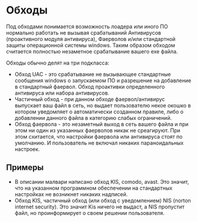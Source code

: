 # Обходы
Под обходами понимается возможность лоадера или иного ПО нормально работать не вызывая срабатываний Антивирусов (проактивного модуля антивируса), Фаерволов и/или стандартной защиты операционной системы windows. 
Таким образом обходом считается полностью незаметное срабатывание вашего exe файла. 

Обходы обычно делят на три подкласса: 
 - Обход UAC - это срабатывание не вызывающее стандартные сообщения windows о запускаемом ПО и разрешение на добавление в стандартный фаервол. 
Обход проактивки определенного антивируса или набора антивирусов. 
 - Частичный обход - при данном обходе фаервол/антивирус выпускает ваш файл в сеть, но выдает пользователю некое окошко в котором уведомляет о автоматически созданном правиле, либо о добавлении данного файла в категорию слабых ограничений. 
 - Обход фаервола - это незаметный выход в сеть вашего файла и при этом ни один из указанных фаерволов никак не среагируют. 
При этом cxитается, что настройки фаервола или антивируса стоят по умолчанию. И пользователь не включал никаких параноидальных настроек. 

## Примеры 
 - В описании малвари написано обход KIS, comodo, avast. Это значит, что на указанном программном обеспечении на стандартных настройках не возникнет никаких надписей. 
 - Обход KIS, частичный обход (или обход с уведомлением) NIS (norton internet security). Это значит Kis ничего не выдаст, а NIS пропустит файл, но проинформирует о своем решении пользователя.